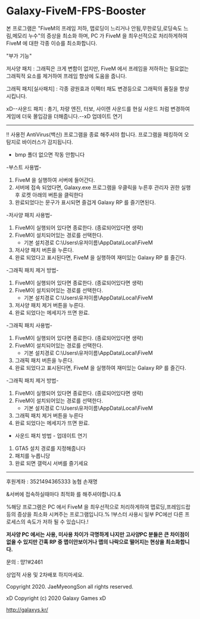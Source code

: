 # Galaxy-FiveM-FPS-Booster

본 프로그램은 "FiveM의 프레임 저하, 맵로딩이 느리거나 안됨,무한로딩,로딩속도 느림,메모리 누수"의 증상을 최소화 하며, PC 가 FiveM 을 최우선적으로 처리하게하여 FiveM 에 대한 각종 이슈를 최소화합니다. 

"부가 기능"

저사양 패치 : 그래픽은 크게 변함이 없지만, FiveM 에서 프레임을 저하하는 필요없는 그래픽적 요소를 제거하여 프레임 향상에 도움을 줍니다.

그래픽 패치[실사패치] : 각종 광원효과 이펙터 채도 변경등으로 그래픽의 품질을 향상 시킵니다.

xD--사운드 패치 : 총기, 차량 엔진, 터보, 사이렌 사운드를 현실 사운드 처럼 변경하여 게임에 더욱 몰입감을 더해줍니다.--xD 업데이트 연기


-------------------------------------------------------------------------------------------------------------
!! 사용전 AntiVirus(백신) 프로그램을 종료 해주셔야 합니다. 프로그램을 패킹하여 오탐지로 바이러스가 감지됩니다.
+ bmp 폴더 없으면 작동 안함니다

-부스트 사용법-
1. FiveM 을 실행하여 서버에 들어간다.
2. 서버에 접속 되었다면, Galaxy.exe 프로그램을 우클릭을 누른후 관리자 권한 실행후 로켓 아래의 버튼을 클릭한다 
3. 완료되었다는 문구가 표시되면 즐겁게 Galaxy RP 를 즐기면된다.

-저사양 패치 사용법-
1. FiveM이 실행되어 있다면 종료한다. (종료되어있다면 생략)
2. FiveM이 설치되어있는 경로를 선택한다.
   + 기본 설치경로 C:\Users\유저이름\AppData\Local\FiveM
3. 저사양 패치 버튼을 누른다.
4. 완료 되었다고 표시된다면, FiveM 을 실행하여 재미있는 Galaxy RP 를 즐긴다.

-그래픽 패치 제거 방법-
1. FiveM이 실행되어 있다면 종료한다. (종료되어있다면 생략)
2. FiveM이 설치되어있는 경로를 선택한다.
   + 기본 설치경로 C:\Users\유저이름\AppData\Local\FiveM
3. 저사양 패치 제거 버튼을 누른다.
4. 완료 되었다는 메세지가 뜨면 완료.

-그래픽 패치 사용법-
1. FiveM이 실행되어 있다면 종료한다. (종료되어있다면 생략)
2. FiveM이 설치되어있는 경로를 선택한다.
   + 기본 설치경로 C:\Users\유저이름\AppData\Local\FiveM
3. 그래픽 패치 버튼을 누른다.
4. 완료 되었다고 표시된다면, FiveM 을 실행하여 재미있는 Galaxy RP 를 즐긴다.

-그래픽 패치 제거 방법-
1. FiveM이 실행되어 있다면 종료한다. (종료되어있다면 생략)
2. FiveM이 설치되어있는 경로를 선택한다.
   + 기본 설치경로 C:\Users\유저이름\AppData\Local\FiveM
3. 그래픽 패치 제거 버튼을 누른다
4. 완료 되었다는 메세지가 뜨면 완료.

- 사운드 패치 방법 - 업데이트 연기 
1. GTA5 설치 경로를 지정해줍니다
2. 패치를 누릅니당
3. 완료 되면 갤럭시 서버를 즐기세요
---------------------------------------------------------------------------------------------------------------------------------------------
후원계좌 : 3521494365333 농협 손재명

&서버에 접속하실때마다 최적화 를 해주셔야합니다.&

%해당 프로그램은 PC 에서 FiveM 을 최우선적으로 처리하게하여 맵로딩,프레임드랍등의 증상을 최소화 시켜주는 프로그램입니다.%
!부스터 사용시 일부 PC에선 다른 프로세스의 속도가 저하 될 수 있습니다.!

**저사양 PC 에서는 사용, 미사용 차이가 극명하게 나지만 고사양PC 분들은 큰 차이점이 없을 수 있지만 간혹 RP 중 맵이안보이거나 맵의 나락으로 떨어지는 현상을 최소화합니다.**

문의 : 먕?#2461

상업적 사용 및 2차배포 하지마세요. 

Copyright 2020. JaeMyeongSon all rights reserved.

xD Copyright (c) 2020 Galaxy Games xD

http://galaxys.kr/
